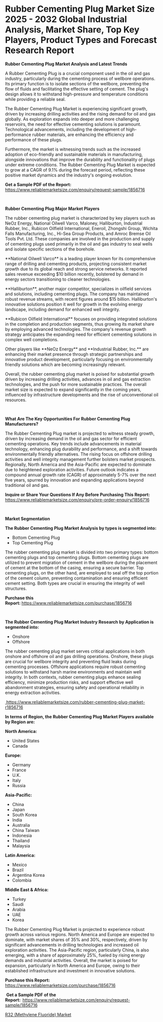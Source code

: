 <p><h1>Rubber Cementing Plug Market Size 2025 - 2032 Global Industrial Analysis, Market Share, Top Key Players, Product Types and Forecast Research Report</h1></p><p><strong>Rubber Cementing Plug Market Analysis and Latest Trends</strong></p>
<p><p>A Rubber Cementing Plug is a crucial component used in the oil and gas industry, particularly during the cementing process of wellbore operations. Its primary function is to isolate sections of the wellbore, preventing the flow of fluids and facilitating the effective setting of cement. The plug's design allows it to withstand high-pressure and temperature conditions while providing a reliable seal.</p><p>The Rubber Cementing Plug Market is experiencing significant growth, driven by increasing drilling activities and the rising demand for oil and gas globally. As exploration expands into deeper and more challenging reservoirs, the need for effective cementing solutions is paramount. Technological advancements, including the development of high-performance rubber materials, are enhancing the efficiency and performance of these plugs.</p><p>Furthermore, the market is witnessing trends such as the increased adoption of eco-friendly and sustainable materials in manufacturing, alongside innovations that improve the durability and functionality of plugs under extreme conditions. The Rubber Cementing Plug Market is expected to grow at a CAGR of 9.1% during the forecast period, reflecting these positive market dynamics and the industry's ongoing evolution.</p></p>
<p><strong>Get a Sample PDF of the Report:&nbsp;</strong> <a href="https://www.reliablemarketsize.com/enquiry/request-sample/1856716?utm_campaign=2626&utm_medium=2&utm_source=Github&utm_content=ia&utm_term=27032025&utm_id=rubber-cementing-plug">https://www.reliablemarketsize.com/enquiry/request-sample/1856716</a></p>
<p>&nbsp;</p>
<p><strong>Rubber Cementing Plug Major Market Players</strong></p>
<p><p>The rubber cementing plug market is characterized by key players such as NeOz Energy, National Oilwell Varco, Maloney, Halliburton, Industrial Rubber, Inc., Rubicon Oilfield International, Eneroil, Zhongshi Group, Wichita Falls Manufacturing, Inc., Hi-Sea Group Products, and Amroc Bremse Oil Tools Pvt. Ltd. These companies are involved in the production and supply of cementing plugs used primarily in the oil and gas industry to seal wells and isolate specific sections of the borehole.</p><p>**National Oilwell Varco** is a leading player known for its comprehensive range of drilling and cementing products, projecting consistent market growth due to its global reach and strong service networks. It reported sales revenue exceeding $10 billion recently, bolstered by demand in energy sectors transitioning to cleaner technologies.</p><p>**Halliburton**, another major competitor, specializes in oilfield services and solutions, including cementing plugs. The company has maintained robust revenue streams, with recent figures around $15 billion. Halliburton's innovative solutions position it well for growth in the evolving energy landscape, including demand for enhanced well integrity.</p><p>**Rubicon Oilfield International** focuses on providing integrated solutions in the completion and production segments, thus growing its market share by employing advanced technologies. The company's revenue growth strategy anticipates the expanding need for efficient cementing solutions in complex well completions.</p><p>Other players like **NeOz Energy** and **Industrial Rubber, Inc.** are enhancing their market presence through strategic partnerships and innovative product development, particularly focusing on environmentally friendly solutions which are becoming increasingly relevant.</p><p>Overall, the rubber cementing plug market is poised for substantial growth driven by increasing drilling activities, advances in oil and gas extraction technologies, and the push for more sustainable practices. The overall market size is expected to expand significantly in the coming years, influenced by infrastructure developments and the rise of unconventional oil resources.</p></p>
<p>&nbsp;</p>
<p><strong>What Are The Key Opportunities For Rubber Cementing Plug Manufacturers?</strong></p>
<p><p>The Rubber Cementing Plug market is projected to witness steady growth, driven by increasing demand in the oil and gas sector for efficient cementing operations. Key trends include advancements in material technology, enhancing plug durability and performance, and a shift towards environmentally friendly alternatives. The rising focus on offshore drilling activities and well integrity management further bolsters market prospects. Regionally, North America and the Asia-Pacific are expected to dominate due to heightened exploration activities. Future outlook indicates a compound annual growth rate (CAGR) of approximately 5-7% over the next five years, spurred by innovation and expanding applications beyond traditional oil and gas.</p></p>
<p><strong>Inquire or Share Your Questions If Any Before Purchasing This Report:</strong> <a href="https://www.reliablemarketsize.com/enquiry/pre-order-enquiry/1856716?utm_campaign=2626&utm_medium=2&utm_source=Github&utm_content=ia&utm_term=27032025&utm_id=rubber-cementing-plug">https://www.reliablemarketsize.com/enquiry/pre-order-enquiry/1856716</a></p>
<p>&nbsp;</p>
<p><strong>Market Segmentation</strong></p>
<p><strong>The Rubber Cementing Plug Market Analysis by types is segmented into:</strong></p>
<p><ul><li>Bottom Cementing Plug</li><li>Top Cementing Plug</li></ul></p>
<p><p>The rubber cementing plug market is divided into two primary types: bottom cementing plugs and top cementing plugs. Bottom cementing plugs are utilized to prevent migration of cement in the wellbore during the placement of cement at the bottom of the casing, ensuring a secure barrier. Top cementing plugs, on the other hand, are employed to seal off the top portion of the cement column, preventing contamination and ensuring efficient cement setting. Both types are crucial in ensuring the integrity of well structures.</p></p>
<p><strong>Purchase this Report:&nbsp;</strong><a href="https://www.reliablemarketsize.com/purchase/1856716?utm_campaign=2626&utm_medium=2&utm_source=Github&utm_content=ia&utm_term=27032025&utm_id=rubber-cementing-plug">https://www.reliablemarketsize.com/purchase/1856716</a></p>
<p>&nbsp;</p>
<p><strong>The Rubber Cementing Plug Market Industry Research by Application is segmented into:</strong></p>
<p><ul><li>Onshore</li><li>Offshore</li></ul></p>
<p><p>The rubber cementing plug market serves critical applications in both onshore and offshore oil and gas drilling operations. Onshore, these plugs are crucial for wellbore integrity and preventing fluid leaks during cementing processes. Offshore applications require robust cementing solutions to withstand harsh marine environments and maintain well integrity. In both contexts, rubber cementing plugs enhance sealing efficiency, minimize production risks, and support effective well abandonment strategies, ensuring safety and operational reliability in energy extraction activities.</p></p>
<p><a href="https://www.reliablemarketsize.com/rubber-cementing-plug-market-r1856716?utm_campaign=2626&utm_medium=2&utm_source=Github&utm_content=ia&utm_term=27032025&utm_id=rubber-cementing-plug">&nbsp;https://www.reliablemarketsize.com/rubber-cementing-plug-market-r1856716</a></p>
<p><strong>In terms of Region, the Rubber Cementing Plug Market Players available by Region are:</strong></p>
<p>
    <p> <strong> North America: </strong>
        <ul>
            <li>United States</li>
            <li>Canada</li>
        </ul>
        </p> 
    <p> <strong> Europe: </strong>
        <ul>
            <li>Germany</li>
            <li>France</li>
            <li>U.K.</li>
            <li>Italy</li>
            <li>Russia</li>
        </ul>
        </p> 
    <p> <strong> Asia-Pacific: </strong>
        <ul>
            <li>China</li>
            <li>Japan</li>
            <li>South Korea</li>
            <li>India</li>
            <li>Australia</li>
            <li>China Taiwan</li>
            <li>Indonesia</li>
            <li>Thailand</li>
            <li>Malaysia</li>
        </ul>
        </p> 
    <p> <strong> Latin America: </strong>
        <ul>
            <li>Mexico</li>
            <li>Brazil</li>
            <li>Argentina Korea</li>
            <li>Colombia</li>
        </ul>
        </p> 
    <p> <strong> Middle East & Africa: </strong>
        <ul>
            <li>Turkey</li>
            <li>Saudi</li>
            <li>Arabia</li>
            <li>UAE</li>
            <li>Korea</li>
        </ul>
    </p>
    </p>
<p><p>The Rubber Cementing Plug Market is projected to experience robust growth across various regions. North America and Europe are expected to dominate, with market shares of 35% and 30%, respectively, driven by significant advancements in drilling technologies and increased oil exploration activities. The Asia-Pacific region, particularly China, is also emerging, with a share of approximately 25%, fueled by rising energy demands and industrial activities. Overall, the market is poised for expansion, particularly in North America and Europe, owing to their established infrastructure and investment in innovative solutions.</p></p>
<p><strong>Purchase this Report: </strong><a href="https://www.reliablemarketsize.com/purchase/1856716?utm_campaign=2626&utm_medium=2&utm_source=Github&utm_content=ia&utm_term=27032025&utm_id=rubber-cementing-plug">https://www.reliablemarketsize.com/purchase/1856716</a></p>
<p>&nbsp;<strong>Get a Sample PDF of the Report:&nbsp;&nbsp;</strong><a href="https://www.reliablemarketsize.com/enquiry/request-sample/1856716?utm_campaign=2626&utm_medium=2&utm_source=Github&utm_content=ia&utm_term=27032025&utm_id=rubber-cementing-plug">https://www.reliablemarketsize.com/enquiry/request-sample/1856716</a></p>
<p><strong></strong></p>
<p><p><a href="https://github.com/ccreola81/Market-Research-Report-List-1/blob/main/r32-methylene-fluoride-market.md?utm_campaign=2626&utm_medium=2&utm_source=Github&utm_content=ia&utm_term=27032025&utm_id=rubber-cementing-plug">R32 (Methylene Fluoride) Market</a></p></p>